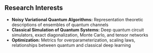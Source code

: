 ## Research Interests

- **Noisy Variational Quantum Algorithms:** Representation theoretic descriptions of ensembles of quantum channels
- **Classical Simulation of Quantum Systems:** Deep quantum circuit simulators, exact diagonalization, Monte Carlo, and tensor networks
- **Optimization:** Metrics for overparameterization, scaling laws, relationships between quantum and classical deep learning
